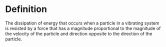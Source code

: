 # Definition

The dissipation of energy that occurs when a particle in a vibrating
system is resisted by a force that has a magnitude proportional to the
magnitude of the velocity of the particle and direction opposite to the
direction of the particle.
